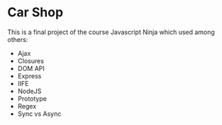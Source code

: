 # Car Shop

This is a final project of the course Javascript Ninja which used among others:

- Ajax
- Closures
- DOM API
- Express
- IIFE
- NodeJS
- Prototype
- Regex
- Sync vs Async
